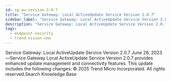 ```yaml
---
id: sg-au-version-2-0-7
title: "Service Gateway: Local ActiveUpdate Service Version 2.0.7"
sidebar_label: "Service Gateway: Local ActiveUpdate Service Version 2.0.7"
description: "Service Gateway: Local ActiveUpdate Service Version 2.0.7"
tags:
  - endpoint-security
  - trend-vision-one
---
```


 Service Gateway: Local ActiveUpdate Service Version 2.0.7 June 28, 2023—Service Gateway Local ActiveUpdate Service Version 2.0.7 provides enhanced update management and connectivity features. This update includes the following changes: © 2025 Trend Micro Incorporated. All rights reserved.Search Knowledge Base